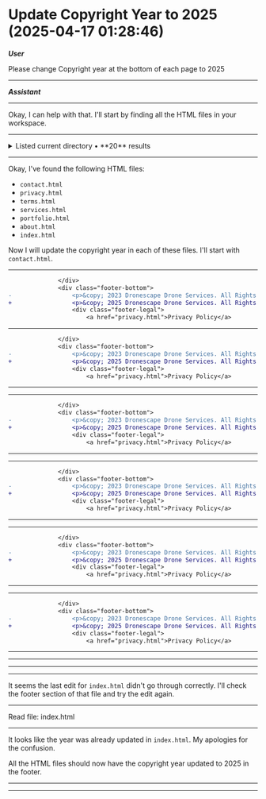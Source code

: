 <!-- Generated by SpecStory -->

# Update Copyright Year to 2025 (2025-04-17 01:28:46)

_**User**_

Please change Copyright year at the bottom of each page to 2025

---

_**Assistant**_



---

Okay, I can help with that. I'll start by finding all the HTML files in your workspace.



---

<details>
            <summary>Listed current directory • **20** results</summary>
        
| Name |
|-------|
| 📁 `.git` |
| 📄 `contact.html` |
| 📄 `privacy.html` |
| 📄 `terms.html` |
| 📄 `services.html` |
| 📄 `portfolio.html` |
| 📄 `about.html` |
| 📄 `index.html` |
| 📄 `.DS_Store` |
| 📄 `README.md` |
| 📄 `manifest.json` |
| 📄 `robots.txt` |
| 📄 `sitemap.xml` |
| 📁 `videos` |
| 📁 `.specstory` |
| 📄 `.cursorindexingignore` |
| 📁 `images` |
| 📁 `tmp` |
| 📁 `css` |
| 📁 `js` |

</details>

---

Okay, I've found the following HTML files:
- `contact.html`
- `privacy.html`
- `terms.html`
- `services.html`
- `portfolio.html`
- `about.html`
- `index.html`

Now I will update the copyright year in each of these files. I'll start with `contact.html`.



---

```diff
              </div>
              <div class="footer-bottom">
-                 <p>&copy; 2023 Dronescape Drone Services. All Rights Reserved.</p>
+                 <p>&copy; 2025 Dronescape Drone Services. All Rights Reserved.</p>
                  <div class="footer-legal">
                      <a href="privacy.html">Privacy Policy</a>
```

---

```diff
              </div>
              <div class="footer-bottom">
-                 <p>&copy; 2023 Dronescape Drone Services. All Rights Reserved.</p>
+                 <p>&copy; 2025 Dronescape Drone Services. All Rights Reserved.</p>
                  <div class="footer-legal">
                      <a href="privacy.html">Privacy Policy</a>
```

---



---

```diff
              </div>
              <div class="footer-bottom">
-                 <p>&copy; 2023 Dronescape Drone Services. All Rights Reserved.</p>
+                 <p>&copy; 2025 Dronescape Drone Services. All Rights Reserved.</p>
                  <div class="footer-legal">
                      <a href="privacy.html">Privacy Policy</a>
```

---



---

```diff
              </div>
              <div class="footer-bottom">
-                 <p>&copy; 2023 Dronescape Drone Services. All Rights Reserved.</p>
+                 <p>&copy; 2025 Dronescape Drone Services. All Rights Reserved.</p>
                  <div class="footer-legal">
                      <a href="privacy.html">Privacy Policy</a>
```

---



---

```diff
              </div>
              <div class="footer-bottom">
-                 <p>&copy; 2023 Dronescape Drone Services. All Rights Reserved.</p>
+                 <p>&copy; 2025 Dronescape Drone Services. All Rights Reserved.</p>
                  <div class="footer-legal">
                      <a href="privacy.html">Privacy Policy</a>
```

---



---

```diff
              </div>
              <div class="footer-bottom">
-                 <p>&copy; 2023 Dronescape Drone Services. All Rights Reserved.</p>
+                 <p>&copy; 2025 Dronescape Drone Services. All Rights Reserved.</p>
                  <div class="footer-legal">
                      <a href="privacy.html">Privacy Policy</a>
```

---



---



---



---

It seems the last edit for `index.html` didn't go through correctly. I'll check the footer section of that file and try the edit again.



---

Read file: index.html

---

It looks like the year was already updated in `index.html`. My apologies for the confusion.

All the HTML files should now have the copyright year updated to 2025 in the footer.

---



---

